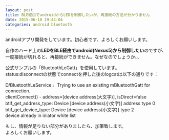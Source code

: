 ```yaml
---
layout: post
title: BLE経由でandroidからLEDを制御したいが、再接続の方法が分かりません
date: 2015-06-10 19:44:04
categories: android bluetooth
---
```

<!-- {% raw %} -->
<p>androidアプリ開発をしています。初心者です、よろしくお願いします。</p>

<p>自作のハード上の<strong>LEDをBLE経由でandroid(Nexus5)から制御したい</strong>のですが、<br>
一度接続が切れると、再接続ができません。なぜなのでしょうか、、</p>

<p>公式サンプルの「BluetoothLeGatt」を使用しています。<br>
status:disconnectの状態でconnectを押した後のlogcatは以下の通りです：</p>

<p>D/BluetoothLeService﹕ Trying to use an existing mBluetoothGatt for connection.<br>
clientConnect() - address=[device address(大文字)], isDirect=false<br>
btif_get_address_type: Device [device address(小文字)] address type 0<br>
btif_get_device_type: Device [device address(小文字)] type 2<br>
device already in iniator white list</p>

<p>もし、情報が足りない部分がありましたら、加筆致します。<br>
よろしくお願いします。</p>
<!-- {% endraw %} -->
